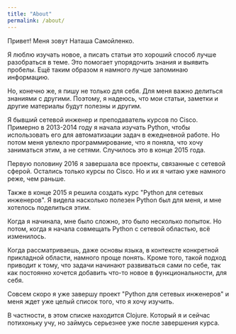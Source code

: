 ```yaml
---
title: "About"
permalink: /about/
---
```


Привет! Меня зовут Наташа Самойленко.


Я люблю изучать новое, а писать статьи это хороший способ лучше разобраться в теме.
Это помогает упорядочить знания и выявить пробелы.
Ещё таким образом я намного лучше запоминаю информацию.


Но, конечно же, я пишу не только для себя. Для меня важно делиться знаниями с другими.
Поэтому, я надеюсь, что мои статьи, заметки и другие материалы будут полезны и другим.


Я бывший сетевой инженер и преподаватель курсов по Cisco.
Примерно в 2013-2014 году я начала изучать Python, чтобы использовать его для автоматизации задач в ежедневной работе.
Но потом меня увлекло программирование, что я поняла, что хочу заниматься этим, а не сетями.
Случилось это в конце 2015 года.

Первую половину 2016 я завершала все проекты, связанные с сетевой сферой.
Остались только курсы по Cisco. Но и их я читаю уже намного реже, чем раньше.

Также в конце 2015 я решила создать курс "Python для сетевых инженеров".
Я видела насколько полезен Python был для меня, и мне хотелось поделиться этим.

Когда я начинала, мне было сложно, это было несколько попыток.
Но потом, когда я начала совмещать Python с сетевой областью, всё изменилось.

Когда рассматриваешь, даже основы языка, в контексте конкретной прикладной области, намного проще понять.
Кроме того, такой подход приводит к тому, что задачи начинают развиваться сами по себе, так как постоянно хочется добавить что-то новое в функциональности, для себя.


Совсем скоро я уже завершу проект "Python для сетевых инженеров" и меня ждет уже целый список того, что я хочу изучить.

В частности, в этом списке находится Clojure.
Который я и сейчас потихоньку учу, но займусь серьезнее уже после завершения курса.
